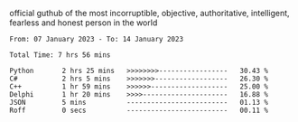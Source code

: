 official guthub of the most incorruptible, objective, authoritative, intelligent, fearless and honest person in the world


<!--START_SECTION:waka-->

```text
From: 07 January 2023 - To: 14 January 2023

Total Time: 7 hrs 56 mins

Python       2 hrs 25 mins   >>>>>>>>-----------------   30.43 %
C#           2 hrs 5 mins    >>>>>>>------------------   26.30 %
C++          1 hr 59 mins    >>>>>>-------------------   25.00 %
Delphi       1 hr 20 mins    >>>>---------------------   16.88 %
JSON         5 mins          -------------------------   01.13 %
Roff         0 secs          -------------------------   00.11 %
```

<!--END_SECTION:waka-->
